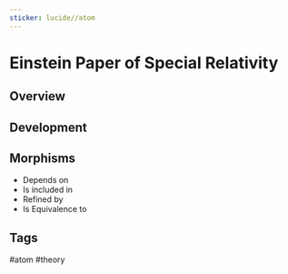 ```yaml
---
sticker: lucide//atom
---
```

# Einstein Paper of Special Relativity
## Overview

## Development

## Morphisms
- Depends on
- Is included in
- Refined by
- Is Equivalence to

## Tags
#atom #theory 